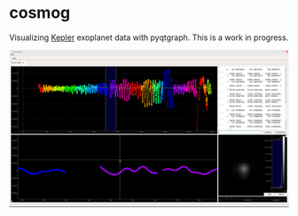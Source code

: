 # cosmog
Visualizing [Kepler](https://en.wikipedia.org/wiki/Kepler_(spacecraft)) exoplanet data with pyqtgraph.  This is a work in progress.


![Screenshot](/screenshot.png?raw=true "Screenshot of Cosmog")
